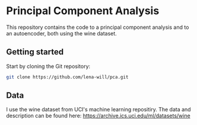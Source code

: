 # Principal Component Analysis
This repository contains the code to a principal component analysis and to an autoencoder, both using the wine dataset.

## Getting started
Start by cloning the Git repository:
```sh
git clone https://github.com/lena-will/pca.git
```
## Data
I use the wine dataset from UCI's machine learning repositiry. The data and description can be found here: https://archive.ics.uci.edu/ml/datasets/wine
